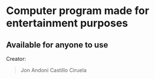 

# Computer program made for entertainment purposes
## Available for anyone to use


Creator:

> Jon Andoni Castillo Ciruela



